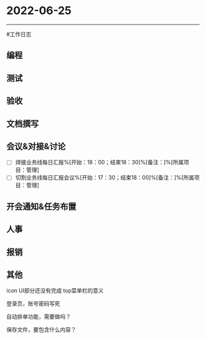 # 2022-06-25 

---

#工作日志

## 编程



## 测试



## 验收 



## 文档撰写 



## 会议&对接&讨论

- [ ] 焊接业务线每日汇报%[开始：18：00；结束18：30]%[备注：]%[所属项目：管理]
- [ ] 切割业务线每日汇报会议%[开始：17：30；结束18：00]%[备注：]%[所属项目：管理]

## 开会通知&任务布置



## 人事



## 报销



## 其他



icon UI部分还没有完成
top菜单栏的意义

登录页，账号密码写死

自动排单功能，需要做吗？

保存文件，要包含什么内容？
